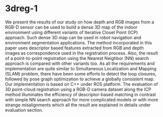 # 3dreg-1

We present the results of our study on how depth and RGB images from a RGB-D sensor can be used to build a dense 3D map of the indoor environment using different variants of Iterative Closet Point (ICP) approach. Such dense 3D map can be used in robot navigation and environment segmentation applications. The method incorporated in this paper uses descriptor based features extracted from RGB and depth images as correspondence used in the registration process. Also, the result of a point-to-point registration using the Nearest Neighbor (NN) search approach is compared with other variants too. As all the requirements and implementation are quite similar to Simultaneous Localization and Mapping (SLAM) problem, there have been some efforts to detect the loop closures, followed by pose graph optimization to achieve a globally consistent map. Our implementation is based on C++ under ROS platform. The evaluation of 3D point-cloud registration using a RGB-D camera dataset along the ICP method illuminates the efficiency of descriptor-based matching in contrast with simple NN search approach for more complicated models or with more strange misalignments which all the result are explained in details under evaluation section.